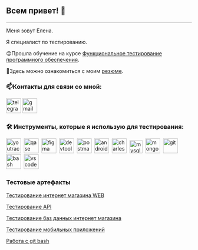 ## Всем привет! 👋

---

Меня зовут Елена. 

Я специалист по тестированию.

😌Прошла обучение на курсе [Функциональное тестирование программного обеспечения](https://rusau.net/qa-from-scratch).

📙Здесь можно ознакомиться с моим [резюме](https://drive.google.com/drive/folders/1-uGEhFK829OuYW3MERCeqYa65or8YXmS).


### 📫Контакты для связи со мной:

<a href= "https://t.me/Elen_Ang"><img src="https://img.icons8.com/?size=512&id=63306&format=png" width="40" height="40" alt="telegram"/></a>
<a href= "mailto:elena7karpushina@gmail.com"><img src="https://img.icons8.com/?size=512&id=P7UIlhbpWzZm&format=png" width="40" height="40" alt="gmail"/></a>
</p>


### 🛠 Инструменты, которые я использую для тестирования:

<div>
    <img src="https://upload.wikimedia.org/wikipedia/commons/thumb/8/8d/YouTrack_Icon.svg/1024px-YouTrack_Icon.svg.png?20200803082248" title="youtrack" alt="youtrack" width="40" height="40"/>&nbsp
    <img src="https://luna1.co/eb0187.png" title="qase" alt="qase" width="40" height="40"/>&nbsp
  <img src="https://cdn.jsdelivr.net/gh/devicons/devicon/icons/figma/figma-original.svg" title="figma" alt="figma" width="40" height="40"/>&nbsp
  <img src="https://d33wubrfki0l68.cloudfront.net/38b5c953a4667366685d55db55d057c86db1fc54/a0fdc/static/acae6b24d940347661ca901ea07f47c1/chrome-dev-logo-icon.png" title="devtools" alt="devtools" width="40" height="40"/>&nbsp
  <img src="https://seeklogo.com/images/P/postman-logo-0087CA0D15-seeklogo.com.png" title="postman" alt="postman" width="40" height="40"/>&nbsp
    <img src="https://cdn.jsdelivr.net/gh/devicons/devicon/icons/androidstudio/androidstudio-original.svg" title="android-studio" alt="android-studio" width="40" height="40"/>&nbsp
    <img src="https://cdn.icon-icons.com/icons2/3053/PNG/512/charles_proxy_macos_bigsur_icon_190302.png" title="charles-proxy" alt="charles-proxy" width="40" height="40"/>&nbsp
      <img src="https://cdn.jsdelivr.net/gh/devicons/devicon/icons/mysql/mysql-original.svg" title="mysql" alt="mysql" width="35" height="35"/>&nbsp
  <img src="https://cdn.jsdelivr.net/gh/devicons/devicon/icons/mongodb/mongodb-original.svg" title="mongodb" alt="mongodb" width="40" height="40"/>&nbsp
   <img src="https://cdn.jsdelivr.net/gh/devicons/devicon/icons/git/git-original.svg" title="git" alt="git" width="40" height="40"/>&nbsp
  <img src="https://upload.wikimedia.org/wikipedia/commons/thumb/4/4b/Bash_Logo_Colored.svg/1024px-Bash_Logo_Colored.svg.png?20180723054350" title="bash" alt="bash" width="40" height="40"/>&nbsp
  <img src="https://cdn.jsdelivr.net/gh/devicons/devicon/icons/vscode/vscode-original.svg" title="vscode" alt="vscode" width="40" height="40"/>&nbsp
</div>


### Тестовые артефакты

[Тестирование интернет магазина WEB](https://github.com/ElenaKarpushina/Web/blob/main/README.md)

[Тестирование API](https://github.com/ElenaKarpushina/api/blob/main/README.md)

[Тестирование баз данных интернет магазина](https://github.com/ElenaKarpushina/database?tab=readme-ov-file)

[Тестирование мобильных приложений](https://github.com/ElenaKarpushina/mobile/blob/main/README.md)

[Работа с git bash](https://github.com/ElenaKarpushina/git_bash)



